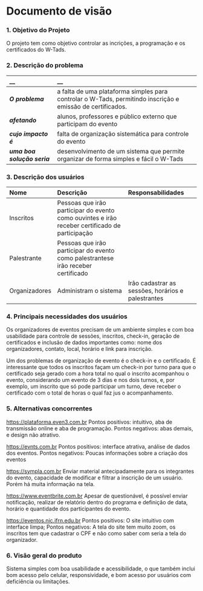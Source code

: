 # Documento de visão


### 1. Objetivo do Projeto 

O projeto tem como objetivo controlar as incrições, a programação e os certificados do W-Tads.
 

### 2. Descrição do problema 

|         __        | __   |
|:------------------|:-----|
| **_O problema_**    | a falta de uma plataforma simples para controlar o W-Tads, permitindo inscrição e emissão de certificados.  |
| **_afetando_**      | alunos, professores e público externo que participam do evento|
| **_cujo impacto é_**| falta de organização sistemática para controle do evento                                    |
| **_uma boa solução seria_** | desenvolvimento de um sistema que permite organizar de forma simples e fácil o W-Tads |


### 3. Descrição dos usuários

| Nome | Descrição | Responsabilidades |
|:---  |:--- |:--- |
| Inscritos  | Pessoas que irão participar do evento como ouvintes e irão receber certificado de participação |
| Palestrante  | Pessoas que irão participar do evento como palestrantese irão receber certificado |
| Organizadores | Administram o sistema | Irão cadastrar as sessões, horários e palestrantes |



### 4. Principais necessidades dos usuários
 
Os organizadores de eventos precisam de um ambiente simples e com boa usabilidade para controle de sessões, inscritos, check-in, geração de certificados e 
inclusão de dados importantes como: nome dos organizadores, contato, local, horário e link para inscrição.

Um dos problemas de organização de evento é o check-in e o certificado. É interessante que todos os inscritos façam um check-in por turno para que o certificado seja 
gerado com a hora total no qual o inscrito acompanhou o evento, considerando um evento de 3 dias e nos dois turnos, e, por exemplo, um inscrito que só pode participar um 
turno, deve receber o certificado com o total de horas o qual faz jus o acompanhamento.




### 5.	Alternativas concorrentes
https://plataforma.even3.com.br
Pontos positivos: intuitivo,  aba de transmissão online e aba de programação. Pontos negativos: abas demais, e design não atrativo.

https://evnts.com.br
Pontos positivos: interface atrativa, análise de dados dos eventos. Pontos negativos: Poucas informações sobre a criação dos eventos

https://sympla.com.br
Enviar material antecipadamente para os integrantes do evento, capacidade de modificar e filtrar a inscrição de um usuário. Porém há muita informação na tela.

https://www.eventbrite.com.br
Apesar de questionável, é possível enviar notificação, realizar de relatório dentro do programa e definição de data, horário e quantidade dos participantes do evento.

https://eventos.nic.ifrn.edu.br
Pontos positivos: O site intuitivo com interface limpa; Pontos negativos: A tela do site tem muito zoom, os inscritos tem que cadastrar o CPF e não como saber com seria a tela do organizador.

### 6.	Visão geral do produto
Sistema simples com boa usabilidade e acessibilidade, o que também inclui bom acesso pelo celular, responsividade, e bom acesso por usuários com deficiência ou limitações. 
